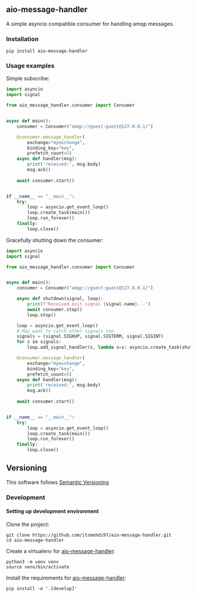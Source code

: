## aio-message-handler
A simple asyncio compatible consumer for handling amqp messages.
### Installation
```
pip install aio-message-handler
```
### Usage examples
Simple subscribe:
``` python
import asyncio
import signal

from aio_message_handler.consumer import Consumer


async def main():
    consumer = Consumer("amqp://guest:guest@127.0.0.1/")

    @consumer.message_handler(
        exchange="myexchange",
        binding_key="key", 
        prefetch_count=5)
    async def handler(msg):
        print('received:', msg.body)
        msg.ack()
    
    await consumer.start()


if __name__ == "__main__":
    try:
        loop = asyncio.get_event_loop()
        loop.create_task(main())
        loop.run_forever()
    finally:
        loop.close()
```

Gracefully shutting down the consumer:
``` python
import asyncio
import signal

from aio_message_handler.consumer import Consumer


async def main():
    consumer = Consumer("amqp://guest:guest@127.0.0.1/")

    async def shutdown(signal, loop):
        print(f"Received exit signal {signal.name}...")
        await consumer.stop()
        loop.stop()

    loop = asyncio.get_event_loop()
    # May want to catch other signals too
    signals = (signal.SIGHUP, signal.SIGTERM, signal.SIGINT)
    for s in signals:
        loop.add_signal_handler(s, lambda s=s: asyncio.create_task(shutdown(s, loop)))

    @consumer.message_handler(
        exchange="myexchange",
        binding_key="key", 
        prefetch_count=5)
    async def handler(msg):
        print('received:', msg.body)
        msg.ack()
    
    await consumer.start()


if __name__ == "__main__":
    try:
        loop = asyncio.get_event_loop()
        loop.create_task(main())
        loop.run_forever()
    finally:
        loop.close()
```
## Versioning
This software follows [Semantic Versioning](https://semver.org/)
### Development

#### Setting up development environment
Clone the project:
```
git clone https://github.com/itsmehdi97/aio-message-handler.git
cd aio-message-handler
```
Create a virtualenv for [aio-message-handler](https://github.com/itsmehdi97/aio-message-handler):
```
python3 -m venv venv
source venv/bin/activate
```
Install the requirements for [aio-message-handler](https://github.com/itsmehdi97/aio-message-handler):
```
pip install -e '.[develop]'
```